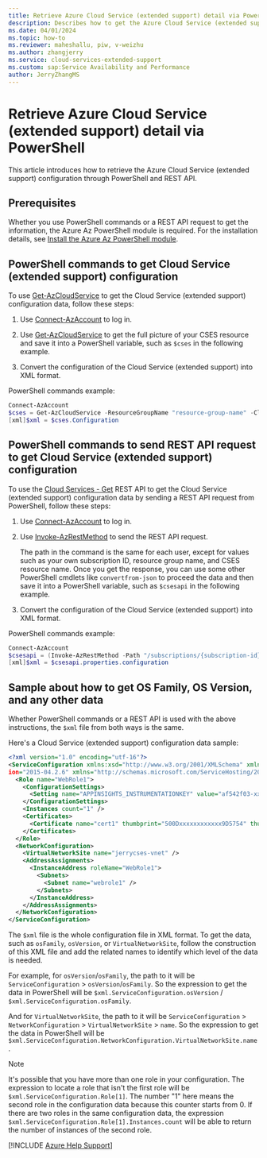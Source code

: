 ```yaml
---
title: Retrieve Azure Cloud Service (extended support) detail via PowerShell
description: Describes how to get the Azure Cloud Service (extended support) configuration data via PowerShell and REST API.
ms.date: 04/01/2024
ms.topic: how-to
ms.reviewer: maheshallu, piw, v-weizhu
ms.author: zhangjerry
ms.service: cloud-services-extended-support
ms.custom: sap:Service Availability and Performance
author: JerryZhangMS
---
```

# Retrieve Azure Cloud Service (extended support) detail via PowerShell

This article introduces how to retrieve the Azure Cloud Service (extended support) configuration through PowerShell and REST API.

## Prerequisites

Whether you use PowerShell commands or a REST API request to get the information, the Azure Az PowerShell module is required. For the installation details, see [Install the Azure Az PowerShell module](/powershell/azure/install-az-ps).

## PowerShell commands to get Cloud Service (extended support) configuration

To use [Get-AzCloudService](/powershell/module/az.cloudservice/get-azcloudservice) to get the Cloud Service (extended support) configuration data, follow these steps:

1. Use [Connect-AzAccount](/powershell/module/az.accounts/connect-azaccount) to log in.

2. Use [Get-AzCloudService](/powershell/module/az.cloudservice/get-azcloudservice) to get the full picture of your CSES resource and save it into a PowerShell variable, such as `$cses` in the following example.

3. Convert the configuration of the Cloud Service (extended support) into XML format.

PowerShell commands example:

```powershell
Connect-AzAccount
$cses = Get-AzCloudService -ResourceGroupName "resource-group-name" -CloudServiceName "cloud-service-name"
[xml]$xml = $cses.Configuration
```

## PowerShell commands to send REST API request to get Cloud Service (extended support) configuration

To use the [Cloud Services - Get](/rest/api/compute/cloud-services/get) REST API to get the Cloud Service (extended support) configuration data by sending a REST API request from PowerShell, follow these steps:

1. Use [Connect-AzAccount](/powershell/module/az.accounts/connect-azaccount) to log in.
2. Use [Invoke-AzRestMethod](/powershell/module/az.accounts/invoke-azrestmethod) to send the REST API request.

    The path in the command is the same for each user, except for values such as your own subscription ID, resource group name, and CSES resource name. Once you get the response, you can use some other PowerShell cmdlets like `convertfrom-json` to proceed the data and then save it into a PowerShell variable, such as `$csesapi` in the following example.
3. Convert the configuration of the Cloud Service (extended support) into XML format.

PowerShell commands example:

```powershell
Connect-AzAccount 
$csesapi = (Invoke-AzRestMethod -Path "/subscriptions/{subscription-id}/resourceGroups/{resource-group-name}/providers/Microsoft.Compute/cloudServices/{CSES-resource-name}?api-version=2021-03-01").Content | convertfrom-json 
[xml]$xml = $csesapi.properties.configuration 
```

## Sample about how to get OS Family, OS Version, and any other data

Whether PowerShell commands or a REST API is used with the above instructions, the `$xml` file from both ways is the same.

Here's a Cloud Service (extended support) configuration data sample:

```xml
<?xml version="1.0" encoding="utf-16"?>
<ServiceConfiguration xmlns:xsd="http://www.w3.org/2001/XMLSchema" xmlns:xsi="http://www.w3.org/2001/XMLSchema-instance" serviceName="CSESOneWebRoleAI" osFamily="6" osVersion="*" schemaVers
ion="2015-04.2.6" xmlns="http://schemas.microsoft.com/ServiceHosting/2008/10/ServiceConfiguration">
  <Role name="WebRole1">
    <ConfigurationSettings>
      <Setting name="APPINSIGHTS_INSTRUMENTATIONKEY" value="af542f03-xxxx-xxxx-xxxx-ac17701a8152" />
    </ConfigurationSettings>
    <Instances count="1" />
    <Certificates>
      <Certificate name="cert1" thumbprint="500Dxxxxxxxxxxxx9D5754" thumbprintAlgorithm="sha1" />
    </Certificates>
  </Role>
  <NetworkConfiguration>
    <VirtualNetworkSite name="jerrycses-vnet" />
    <AddressAssignments>
      <InstanceAddress roleName="WebRole1">
        <Subnets>
          <Subnet name="webrole1" />
        </Subnets>
      </InstanceAddress>
    </AddressAssignments>
  </NetworkConfiguration>
</ServiceConfiguration>
```

The `$xml` file is the whole configuration file in XML format. To get the data, such as `osFamily`, `osVersion`, or `VirtualNetworkSite`, follow the construction of this XML file and add the related names to identify which level of the data is needed.

For example, for `osVersion`/`osFamily`, the path to it will be `ServiceConfiguration` > `osVersion`/`osFamily`. So the expression to get the data in PowerShell will be `$xml.ServiceConfiguration.osVersion` / `$xml.ServiceConfiguration.osFamily`.

And for `VirtualNetworkSite`, the path to it will be `ServiceConfiguration` > `NetworkConfiguration` > `VirtualNetworkSite` > `name`. So the expression to get the data in PowerShell will be `$xml.ServiceConfiguration.NetworkConfiguration.VirtualNetworkSite.name`.

> [!NOTE]
> It's possible that you have more than one role in your configuration. The expression to locate a role that isn't the first role will be `$xml.ServiceConfiguration.Role[1]`. The number "1" here means the second role in the configuration data because this counter starts from 0. If there are two roles in the same configuration data, the expression `$xml.ServiceConfiguration.Role[1].Instances.count` will be able to return the number of instances of the second role.

[!INCLUDE [Azure Help Support](../../../../includes/azure-help-support.md)]
